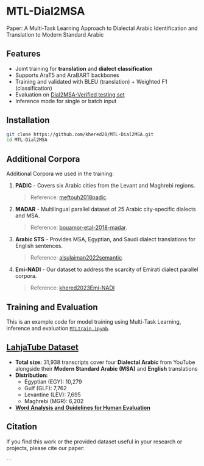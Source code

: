 # MTL-Dial2MSA
Paper: A Multi-Task Learning Approach to Dialectal Arabic Identification and Translation to Modern Standard Arabic

## Features
- Joint training for **translation** and **dialect classification**
- Supports AraT5 and AraBART backbones
- Training and validated with BLEU (translation) + Weighted F1 (classification)
- Evaluation on [Dial2MSA-Verified testing set](https://github.com/khered20/Dial2MSA-Verified/blob/main/test.7z)
- Inference mode for single or batch input

## Installation
```bash
git clone https://github.com/khered20/MTL-Dial2MSA.git
cd MTL-Dial2MSA
```
## Additional Corpora

 Additional Corpora we used in the training:
1. **PADIC** - Covers six Arabic cities from the Levant and Maghrebi regions.
   > Reference: [meftouh2018padic](https://sourceforge.net/projects/padic/).
2. **MADAR** -  Multilingual parallel dataset of 25 Arabic city-specific dialects and MSA.
   > Reference: [bouamor-etal-2018-madar](https://camel.abudhabi.nyu.edu/madar-parallel-corpus/).
3. **Arabic STS** - Provides MSA, Egyptian, and Saudi dialect translations for English sentences.
   > Reference: [alsulaiman2022semantic](https://journals.plos.org/plosone/article?id=10.1371/journal.pone.0272991).
4. **Emi-NADI** - Our dataset to address the scarcity of Emirati dialect parallel corpora.
   > Reference: [khered2023Emi-NADI](https://github.com/khered20/UniManc_NADI2023_ArabicDialectToMSA_MT/blob/main/datasets/Emi-NADI.csv)

## Training and Evaluation 
This is an example code for model training using Multi-Task Learning, inference and evaluation [`MTLtrain.ipynb`](https://github.com/khered20/MTL-Dial2MSA/blob/main/MTLtrain.ipynb).

## [LahjaTube Dataset](https://github.com/khered20/MTL-Dial2MSA/tree/main/LahjaTube)

- **Total size:** 31,938 transcripts cover four **Dialectal Arabic** from YouTube alongside their **Modern Standard Arabic (MSA)** and **English** translations  
- **Distribution:**  
  - Egyptian (EGY): 10,279  
  - Gulf (GLF): 7,762  
  - Levantine (LEV): 7,695  
  - Maghrebi (MGR): 6,202
- **[Word Analysis and Guidelines for Human Evaluation](https://github.com/khered20/MTL-Dial2MSA/tree/main/LahjaTube/Word%20Analysis%20and%20Guidelines%20for%20Human%20Evaluation.pdf)**

## Citation

If you find this work or the provided dataset useful in your research or projects, please cite our paper:

```bib
--
```
